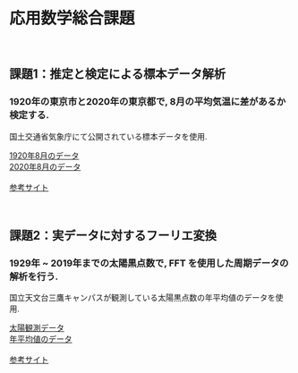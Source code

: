 # 応用数学総合課題

<br>

## 課題1：推定と検定による標本データ解析

### 1920年の東京市と2020年の東京都で, 8月の平均気温に差があるか検定する.

国土交通省気象庁にて公開されている標本データを使用.<br>

[1920年8月のデータ](https://www.data.jma.go.jp/obd/stats/etrn/view/daily_s1.php?prec_no=44&block_no=47662&year=1920&month=8&day=&view=p1)<br>
[2020年8月のデータ](https://www.data.jma.go.jp/obd/stats/etrn/view/daily_s1.php?prec_no=44&block_no=47662&year=2020&month=8&day=&view=p1)<br><br>
[参考サイト](https://qiita.com/code0327/items/a96dd2fbd8a491d2eeaa)

<br>

## 課題2：実データに対するフーリエ変換

### 1929年 ~ 2019年までの太陽黒点数で, FFT を使用した周期データの解析を行う.

国立天文台三鷹キャンパスが観測している太陽黒点数の年平均値のデータを使用.<br>

[太陽観測データ](https://solarwww.mtk.nao.ac.jp/jp/db_sunspot.html)<br>
[年平均値のデータ](https://solarwww.mtk.nao.ac.jp/mitaka_solar1/data03/sunspots/number/mtkannual.txt)<br><br>
[参考サイト](https://nykergoto.hatenablog.jp/entry/2019/07/09/FFT_%E3%82%92%E4%BD%BF%E3%81%A3%E3%81%9F%E6%99%82%E7%B3%BB%E5%88%97%E3%83%87%E3%83%BC%E3%82%BF%E8%A7%A3%E6%9E%90)

